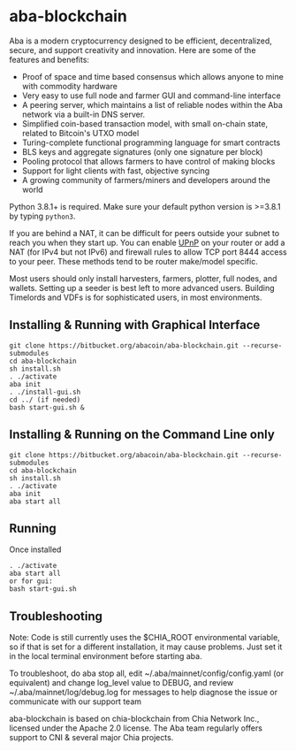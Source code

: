 # aba-blockchain

Aba is a modern cryptocurrency designed to be efficient, decentralized, secure, and support creativity and innovation. Here are some of the features and benefits:

- Proof of space and time based consensus which allows anyone to mine with commodity hardware
- Very easy to use full node and farmer GUI and command-line interface
- A peering server, which maintains a list of reliable nodes within the Aba network via a built-in DNS server.
- Simplified coin-based transaction model, with small on-chain state, related to Bitcoin's UTXO model
- Turing-complete functional programming language for smart contracts
- BLS keys and aggregate signatures (only one signature per block)
- Pooling protocol that allows farmers to have control of making blocks
- Support for light clients with fast, objective syncing
- A growing community of farmers/miners and developers around the world

Python 3.8.1+ is required. Make sure your default python version is >=3.8.1
by typing `python3`.

If you are behind a NAT, it can be difficult for peers outside your subnet to
reach you when they start up. You can enable
[UPnP](https://www.homenethowto.com/ports-and-nat/upnp-automatic-port-forward/)
on your router or add a NAT (for IPv4 but not IPv6) and firewall rules to allow
TCP port 8444 access to your peer.
These methods tend to be router make/model specific.

Most users should only install harvesters, farmers, plotter, full nodes, and wallets.
Setting up a seeder is best left to more advanced users.
Building Timelords and VDFs is for sophisticated users, in most environments.

## Installing & Running with Graphical Interface

```
git clone https://bitbucket.org/abacoin/aba-blockchain.git --recurse-submodules
cd aba-blockchain
sh install.sh
. ./activate
aba init
. ./install-gui.sh
cd ../ (if needed)
bash start-gui.sh &
```

## Installing & Running on the Command Line only

```
git clone https://bitbucket.org/abacoin/aba-blockchain.git --recurse-submodules
cd aba-blockchain
sh install.sh
. ./activate
aba init
aba start all
```

## Running

Once installed

```
. ./activate
aba start all
or for gui:
bash start-gui.sh
```

## Troubleshooting

Note: Code is still currently uses the $CHIA_ROOT environmental variable, so if that is set for a different installation, it may cause problems. Just set it in the local terminal environment before starting aba.

To troubleshoot, do aba stop all, edit ~/.aba/mainnet/config/config.yaml (or equivalent) and change log_level value to DEBUG, and review ~/.aba/mainnet/log/debug.log for messages to help diagnose the issue or communicate
with our support team

aba-blockchain is based on chia-blockchain from Chia Network Inc., licensed under the Apache 2.0 license. The Aba team regularly offers support to CNI & several major Chia projects.
